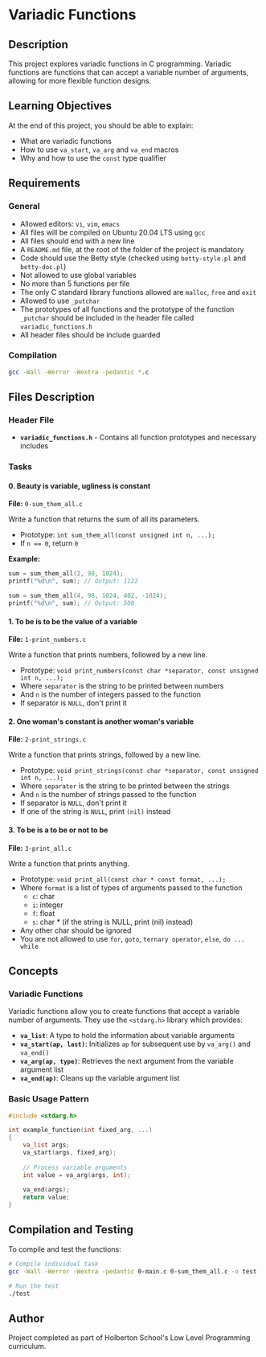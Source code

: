 # Variadic Functions

## Description
This project explores variadic functions in C programming. Variadic functions are functions that can accept a variable number of arguments, allowing for more flexible function designs.

## Learning Objectives
At the end of this project, you should be able to explain:
- What are variadic functions
- How to use `va_start`, `va_arg` and `va_end` macros
- Why and how to use the `const` type qualifier

## Requirements
### General
- Allowed editors: `vi`, `vim`, `emacs`
- All files will be compiled on Ubuntu 20.04 LTS using `gcc`
- All files should end with a new line
- A `README.md` file, at the root of the folder of the project is mandatory
- Code should use the Betty style (checked using `betty-style.pl` and `betty-doc.pl`)
- Not allowed to use global variables
- No more than 5 functions per file
- The only C standard library functions allowed are `malloc`, `free` and `exit`
- Allowed to use `_putchar`
- The prototypes of all functions and the prototype of the function `_putchar` should be included in the header file called `variadic_functions.h`
- All header files should be include guarded

### Compilation
```bash
gcc -Wall -Werror -Wextra -pedantic *.c
```

## Files Description

### Header File
- **`variadic_functions.h`** - Contains all function prototypes and necessary includes

### Tasks

#### 0. Beauty is variable, ugliness is constant
**File:** `0-sum_them_all.c`

Write a function that returns the sum of all its parameters.
- Prototype: `int sum_them_all(const unsigned int n, ...);`
- If `n == 0`, return `0`

**Example:**
```c
sum = sum_them_all(2, 98, 1024);
printf("%d\n", sum); // Output: 1122

sum = sum_them_all(4, 98, 1024, 402, -1024);
printf("%d\n", sum); // Output: 500
```

#### 1. To be is to be the value of a variable
**File:** `1-print_numbers.c`

Write a function that prints numbers, followed by a new line.
- Prototype: `void print_numbers(const char *separator, const unsigned int n, ...);`
- Where `separator` is the string to be printed between numbers
- And `n` is the number of integers passed to the function
- If separator is `NULL`, don't print it

#### 2. One woman's constant is another woman's variable
**File:** `2-print_strings.c`

Write a function that prints strings, followed by a new line.
- Prototype: `void print_strings(const char *separator, const unsigned int n, ...);`
- Where `separator` is the string to be printed between the strings
- And `n` is the number of strings passed to the function
- If separator is `NULL`, don't print it
- If one of the string is `NULL`, print `(nil)` instead

#### 3. To be is a to be or not to be
**File:** `3-print_all.c`

Write a function that prints anything.
- Prototype: `void print_all(const char * const format, ...);`
- Where `format` is a list of types of arguments passed to the function
  - `c`: char
  - `i`: integer
  - `f`: float
  - `s`: char * (if the string is NULL, print (nil) instead)
- Any other char should be ignored
- You are not allowed to use `for`, `goto`, `ternary operator`, `else`, `do ... while`

## Concepts
### Variadic Functions
Variadic functions allow you to create functions that accept a variable number of arguments. They use the `<stdarg.h>` library which provides:

- **`va_list`**: A type to hold the information about variable arguments
- **`va_start(ap, last)`**: Initializes `ap` for subsequent use by `va_arg()` and `va_end()`
- **`va_arg(ap, type)`**: Retrieves the next argument from the variable argument list
- **`va_end(ap)`**: Cleans up the variable argument list

### Basic Usage Pattern
```c
#include <stdarg.h>

int example_function(int fixed_arg, ...)
{
    va_list args;
    va_start(args, fixed_arg);
    
    // Process variable arguments
    int value = va_arg(args, int);
    
    va_end(args);
    return value;
}
```

## Compilation and Testing
To compile and test the functions:

```bash
# Compile individual task
gcc -Wall -Werror -Wextra -pedantic 0-main.c 0-sum_them_all.c -o test

# Run the test
./test
```

## Author
Project completed as part of Holberton School's Low Level Programming curriculum.